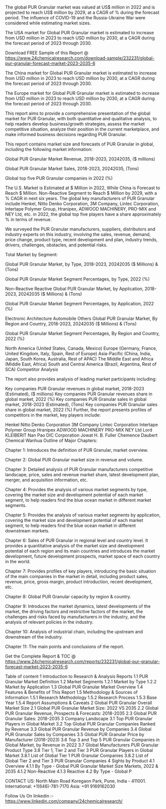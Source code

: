 The global PUR Granular market was valued at US$ million in 2022 and is projected to reach US$ million by 2029, at a CAGR of % during the forecast period. The influence of COVID-19 and the Russia-Ukraine War were considered while estimating market sizes.

The USA market for Global PUR Granular market is estimated to increase from USD million in 2023 to reach USD million by 2030, at a CAGR during the forecast period of 2023 through 2030.

Download FREE Sample of this Report @ https://www.24chemicalresearch.com/download-sample/232231/global-pur-granular-forecast-market-2023-2035-6

The China market for Global PUR Granular market is estimated to increase from USD million in 2023 to reach USD million by 2030, at a CAGR during the forecast period of 2023 through 2030.

The Europe market for Global PUR Granular market is estimated to increase from USD million in 2023 to reach USD million by 2030, at a CAGR during the forecast period of 2023 through 2030.

This report aims to provide a comprehensive presentation of the global market for PUR Granular, with both quantitative and qualitative analysis, to help readers develop business/growth strategies, assess the market competitive situation, analyze their position in the current marketplace, and make informed business decisions regarding PUR Granular.

This report contains market size and forecasts of PUR Granular in global, including the following market information:

Global PUR Granular Market Revenue, 2018-2023, 20242035, ($ millions)

Global PUR Granular Market Sales, 2018-2023, 20242035, (Tons)

Global top five PUR Granular companies in 2022 (%)

The U.S. Market is Estimated at $ Million in 2022, While China is Forecast to Reach $ Million.
Non-Reactive Segment to Reach $ Million by 2029, with a % CAGR in next six years.
The global key manufacturers of PUR Granular include Henkel, Nitto Denko Corporation, 3M Company, Lintec Corporation, Intertape Polymer Group, Hranipex, ADWOOD MACHINERY, PRO-MIX and NEY Ltd, etc. in 2022, the global top five players have a share approximately % in terms of revenue.

We surveyed the PUR Granular manufacturers, suppliers, distributors and industry experts on this industry, involving the sales, revenue, demand, price change, product type, recent development and plan, industry trends, drivers, challenges, obstacles, and potential risks.

Total Market by Segment:

Global PUR Granular Market, by Type, 2018-2023, 20242035 ($ Millions) & (Tons)

Global PUR Granular Market Segment Percentages, by Type, 2022 (%)

Non-Reactive
Reactive
Global PUR Granular Market, by Application, 2018-2023, 20242035 ($ Millions) & (Tons)

Global PUR Granular Market Segment Percentages, by Application, 2022 (%)

Electronic
Architecture
Automobile
Others
Global PUR Granular Market, By Region and Country, 2018-2023, 20242035 ($ Millions) & (Tons)

Global PUR Granular Market Segment Percentages, By Region and Country, 2022 (%)

North America (United States, Canada, Mexico)
Europe (Germany, France, United Kingdom, Italy, Spain, Rest of Europe)
Asia-Pacific (China, India, Japan, South Korea, Australia, Rest of APAC)
The Middle East and Africa (Middle East, Africa)
South and Central America (Brazil, Argentina, Rest of SCA)
Competitor Analysis

The report also provides analysis of leading market participants including:

Key companies PUR Granular revenues in global market, 2018-2023 (Estimated), ($ millions)
Key companies PUR Granular revenues share in global market, 2022 (%)
Key companies PUR Granular sales in global market, 2018-2023 (Estimated), (Tons)
Key companies PUR Granular sales share in global market, 2022 (%)
Further, the report presents profiles of competitors in the market, key players include:

Henkel
Nitto Denko Corporation
3M Company
Lintec Corporation
Intertape Polymer Group
Hranipex
ADWOOD MACHINERY
PRO-MIX
NEY Ltd
Lord
KLEIBERIT
Nan Pao
DIC Corporation
Jowat
H. B. Fuller
Chemence
Daubert Chemical
Wanhua
Outline of Major Chapters:

Chapter 1: Introduces the definition of PUR Granular, market overview.

Chapter 2: Global PUR Granular market size in revenue and volume.

Chapter 3: Detailed analysis of PUR Granular manufacturers competitive landscape, price, sales and revenue market share, latest development plan, merger, and acquisition information, etc.

Chapter 4: Provides the analysis of various market segments by type, covering the market size and development potential of each market segment, to help readers find the blue ocean market in different market segments.

Chapter 5: Provides the analysis of various market segments by application, covering the market size and development potential of each market segment, to help readers find the blue ocean market in different downstream markets.

Chapter 6: Sales of PUR Granular in regional level and country level. It provides a quantitative analysis of the market size and development potential of each region and its main countries and introduces the market development, future development prospects, market space of each country in the world.

Chapter 7: Provides profiles of key players, introducing the basic situation of the main companies in the market in detail, including product sales, revenue, price, gross margin, product introduction, recent development, etc.

Chapter 8: Global PUR Granular capacity by region & country.

Chapter 9: Introduces the market dynamics, latest developments of the market, the driving factors and restrictive factors of the market, the challenges and risks faced by manufacturers in the industry, and the analysis of relevant policies in the industry.

Chapter 10: Analysis of industrial chain, including the upstream and downstream of the industry.

Chapter 11: The main points and conclusions of the report.

Get the Complete Report & TOC @ https://www.24chemicalresearch.com/reports/232231/global-pur-granular-forecast-market-2023-2035-6

Table of content
1 Introduction to Research & Analysis Reports
1.1 PUR Granular Market Definition
1.2 Market Segments
1.2.1 Market by Type
1.2.2 Market by Application
1.3 Global PUR Granular Market Overview
1.4 Features & Benefits of This Report
1.5 Methodology & Sources of Information
1.5.1 Research Methodology
1.5.2 Research Process
1.5.3 Base Year
1.5.4 Report Assumptions & Caveats
2 Global PUR Granular Overall Market Size
2.1 Global PUR Granular Market Size: 2022 VS 2035
2.2 Global PUR Granular Revenue, Prospects & Forecasts: 2018-2035
2.3 Global PUR Granular Sales: 2018-2035
3 Company Landscape
3.1 Top PUR Granular Players in Global Market
3.2 Top Global PUR Granular Companies Ranked by Revenue
3.3 Global PUR Granular Revenue by Companies
3.4 Global PUR Granular Sales by Companies
3.5 Global PUR Granular Price by Manufacturer (2018-2023)
3.6 Top 3 and Top 5 PUR Granular Companies in Global Market, by Revenue in 2022
3.7 Global Manufacturers PUR Granular Product Type
3.8 Tier 1, Tier 2 and Tier 3 PUR Granular Players in Global Market
3.8.1 List of Global Tier 1 PUR Granular Companies
3.8.2 List of Global Tier 2 and Tier 3 PUR Granular Companies
4 Sights by Product
4.1 Overview
4.1.1 By Type - Global PUR Granular Market Size Markets, 2022 & 2035
4.1.2 Non-Reactive
4.1.3 Reactive
4.2 By Type - Global P

CONTACT US:
North Main Road Koregaon Park, Pune, India - 411001.
International: +1(646)-781-7170
Asia: +91 9169162030

Follow Us On linkedin :- https://www.linkedin.com/company/24chemicalresearch/
